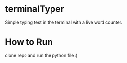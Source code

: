 # terminalTyper

Simple typing test in the terminal with a live word counter.

# How to Run
clone repo and run the python file :)
